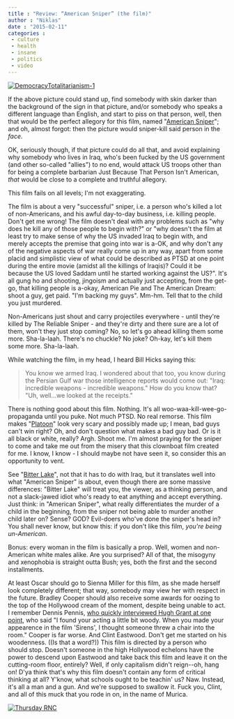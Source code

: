 ```yaml
---
title : "Review: “American Sniper” (the film)"
author : "Niklas"
date : "2015-02-11"
categories : 
 - culture
 - health
 - insane
 - politics
 - video
---
```


[![DemocracyTotalitarianism-1](https://niklasblog.com/wp-content/DemocracyTotalitarianism-1-1024x703.jpg)](https://niklasblog.com/wp-content/DemocracyTotalitarianism-1.jpg)

If the above picture could stand up, find somebody with skin darker than the background of the sign in that picture, and/or somebody who speaks a different language than English, and start to piss on that person, well, then that would be the perfect allegory for this film, named "[American Sniper](http://en.wikipedia.org/wiki/American_Sniper_%28film%29)"; and oh, almost forgot: then the picture would sniper-kill said person in the _face_.

OK, seriously though, if that picture could do all that, and avoid explaining why somebody who lives in Iraq, who's been fucked by the US government (and other so-called "allies") to no end, would attack US troops other than for being a complete barbarian Just Because That Person Isn't American, _that_ would be close to a complete and truthful allegory.

This film fails on all levels; I'm not exaggerating.

The film is about a very "successful" sniper, i.e. a person who's killed a lot of non-Americans, and his awful day-to-day business, i.e. killing people. Don't get me wrong! The film doesn't deal with any problems such as "why does he kill any of those people to begin with?" or "why doesn't the film at least try to make sense of why the US invaded Iraq to begin with, and merely accepts the premise that going into war is a-OK, and why don't any of the negative aspects of war really come up in any way, apart from some placid and simplistic view of what could be described as PTSD at one point during the entire movie (amidst all the killings of Iraqis)? Could it be because the US loved Saddam until he started working against the US?". It's all gung ho and shooting, jingoism and actually just accepting, from the get-go, that killing people is a-okay, American Pie and The American Dream: shoot a guy, get paid. "I'm backing my guys". Mm-hm. Tell that to the child you just murdered.

Non-Americans just shout and carry projectiles everywhere - until they're killed by The Reliable Sniper - and they're dirty and there sure are a lot of them, won't they just stop coming? No, so let's go ahead killing them some more. Sha-la-laah. There's no chuckle? No joke? Oh-kay, let's kill them some more. Sha-la-laah.

While watching the film, in my head, I heard Bill Hicks saying this:

> You know we armed Iraq. I wondered about that too, you know during the Persian Gulf war those intelligence reports would come out: "Iraq: incredible weapons - incredible weapons." How do you know that? "Uh, well...we looked at the receipts."

There is nothing good about this film. Nothing. It's all woo-waa-kill-wee-go-propaganda until you puke. Not much PTSD. No real remorse. This film makes "[Platoon](http://www.imdb.com/title/tt0091763/combined)" look very scary and possibly made up; I mean, bad guys can't win right? Oh, and don't question what makes a bad guy bad. Or is it all black or white, really? Argh. Shoot me. I'm almost praying for the sniper to come and take me out from the misery that this clownboat film created for me. I know, I know - I should maybe not have seen it, so consider this an opportunity to vent.

See "[Bitter Lake](https://niklasblog.com/?p=17072)", not that it has to do with Iraq, but it translates well into what "American Sniper" is about, even though there are some massive differences: "Bitter Lake" will treat you, the viewer, as a thinking person, and not a slack-jawed idiot who's ready to eat anything and accept everything. Just think: in "American Sniper", what really differentiates the murder of a child in the beginning, from the sniper not being able to murder another child later on? Sense? GOD? Evil-doers who've done the sniper's head in? You shall never know, but know this: if you don't like this film, _you're being un-American_.

Bonus: every woman in the film is basically a prop. Well, women and non-American white males alike. Are you surprised? All of that, the misogyny and xenophobia is straight outta Bush; yes, both the first and the second installments.

At least Oscar should go to Sienna Miller for this film, as she made herself look completely different; that way, somebody may view her with respect in the future. Bradley Cooper should also receive some awards for oozing to the top of the Hollywood cream of the moment, despite being unable to act. I remember Dennis Pennis, [who quickly interviewed Hugh Grant at one point](http://youtu.be/vhzp6q0xCWc?t=33s), who said "I found your acting a little bit woody. When you made your appearence in the film 'Sirens', I thought someone threw a chair into the room." Cooper is far worse. And Clint Eastwood. Don't get me started on his woodenness. ((Is that a word?)) This film is directed by a person who should stop. Doesn't someone in the high Hollywood echelons have the power to descend upon Eastwood and take back this film and leave it on the cutting-room floor, entirely? Well, if only capitalism didn't reign--oh, hang on! D'ya think that's why this film doesn't contain any form of critical thinking at all? Y'know, what schools ought to be teachin' us? Naw. Instead, it's all a man and a gun. And we're supposed to swallow it. Fuck you, Clint, and all of this muck that you rode in on, in the name of Murica.

[![Thursday RNC](https://niklasblog.com/wp-content/clint-chair-borowitz.jpg)](https://niklasblog.com/wp-content/clint-chair-borowitz.jpg)
